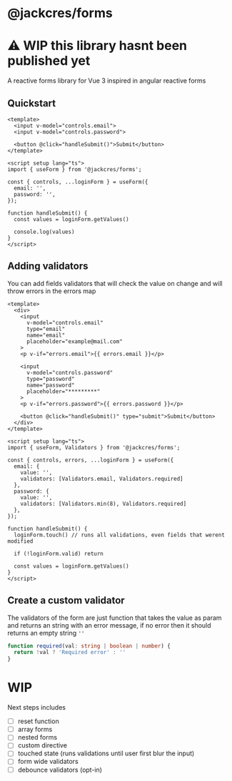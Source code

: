 # @jackcres/forms
# ⚠️ WIP this library hasnt been published yet
A reactive forms library for Vue 3 inspired in angular reactive forms

## Quickstart
```vue
<template>
  <input v-model="controls.email">
  <input v-model="controls.password">

  <button @click="handleSubmit()">Submit</button>
</template>

<script setup lang="ts">
import { useForm } from '@jackcres/forms';

const { controls, ...loginForm } = useForm({
  email: '',
  password: '',
});

function handleSubmit() {
  const values = loginForm.getValues()

  console.log(values)
}
</script>
```

## Adding validators
You can add fields validators that will check the value on change and will throw errors in the errors map

```vue
<template>
  <div>
    <input
      v-model="controls.email"
      type="email"
      name="email"
      placeholder="example@mail.com"
    >
    <p v-if="errors.email">{{ errors.email }}</p>
    
    <input
      v-model="controls.password"
      type="password"
      name="password"
      placeholder="*********"
    >
    <p v-if="errors.password">{{ errors.password }}</p>

    <button @click="handleSubmit()" type="submit">Submit</button>
  </div>
</template>

<script setup lang="ts">
import { useForm, Validators } from '@jackcres/forms';

const { controls, errors, ...loginForm } = useForm({
  email: {
    value: '',
    validators: [Validators.email, Validators.required]
  },
  password: {
    value: '',
    validators: [Validators.min(8), Validators.required]
  },
});

function handleSubmit() {
  loginForm.touch() // runs all validations, even fields that werent modified

  if (!loginForm.valid) return

  const values = loginForm.getValues()
}
</script>
```

## Create a custom validator
The validators of the form are just function that takes the value as param and returns an string with an error message, if no error then it should returns an empty string `''`
```typescript
function required(val: string | boolean | number) {
  return !val ? 'Required error' : ''
}
```

# WIP
Next steps includes
- [ ] reset function
- [ ] array forms
- [ ] nested forms
- [ ] custom directive
- [ ] touched state (runs validations until user first blur the input)
- [ ] form wide validators
- [ ] debounce validators (opt-in)
